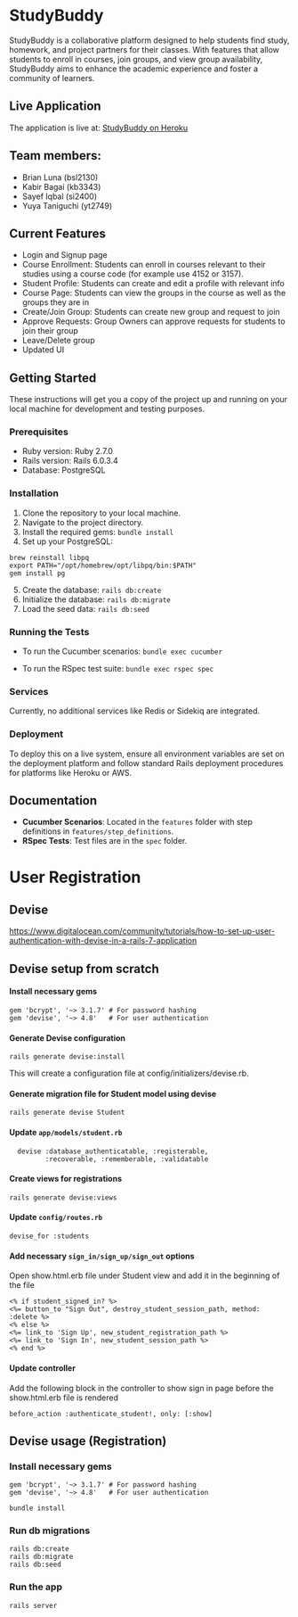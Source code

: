 # StudyBuddy

StudyBuddy is a collaborative platform designed to help students find study, homework, and project partners for their classes. With features that allow students to enroll in courses, join groups, and view group availability, StudyBuddy aims to enhance the academic experience and foster a community of learners.

## Live Application

The application is live at: [StudyBuddy on Heroku](https://quiet-stream-84389-6ae62200e85e.herokuapp.com/students/sign_in)

## Team members:

- Brian Luna (bsl2130)
- Kabir Bagai (kb3343)
- Sayef Iqbal (si2400)
- Yuya Taniguchi (yt2749)

## Current Features

- Login and Signup page
- Course Enrollment: Students can enroll in courses relevant to their studies using a course code (for example use 4152 or 3157).
- Student Profile: Students can create and edit a profile with relevant info
- Course Page: Students can view the groups in the course as well as the groups they are in
- Create/Join Group: Students can create new group and request to join
- Approve Requests: Group Owners can approve requests for students to join their group
- Leave/Delete group
- Updated UI

## Getting Started

These instructions will get you a copy of the project up and running on your local machine for development and testing purposes.

### Prerequisites

- Ruby version: Ruby 2.7.0
- Rails version: Rails 6.0.3.4
- Database: PostgreSQL

### Installation

1. Clone the repository to your local machine.
2. Navigate to the project directory.
3. Install the required gems: `bundle install`
4. Set up your PostgreSQL:
```
brew reinstall libpq
export PATH="/opt/homebrew/opt/libpq/bin:$PATH"
gem install pg
```
5. Create the database: `rails db:create`
6. Initialize the database: `rails db:migrate`
7. Load the seed data: `rails db:seed`


### Running the Tests

- To run the Cucumber scenarios:
`bundle exec cucumber`

- To run the RSpec test suite:
`bundle exec rspec spec`



### Services

Currently, no additional services like Redis or Sidekiq are integrated.

### Deployment

To deploy this on a live system, ensure all environment variables are set on the deployment platform and follow standard Rails deployment procedures for platforms like Heroku or AWS.

## Documentation

- **Cucumber Scenarios**: Located in the `features` folder with step definitions in `features/step_definitions`.
- **RSpec Tests**: Test files are in the `spec` folder.


# User Registration 

## Devise
https://www.digitalocean.com/community/tutorials/how-to-set-up-user-authentication-with-devise-in-a-rails-7-application

## Devise setup from scratch

#### Install necessary gems

```
gem 'bcrypt', '~> 3.1.7' # For password hashing
gem 'devise', '~> 4.8'   # For user authentication
```

#### Generate Devise configuration
```
rails generate devise:install
```
This will create a configuration file at config/initializers/devise.rb. 

#### Generate migration file for Student model using devise
```
rails generate devise Student
```

#### Update `app/models/student.rb`
```
  devise :database_authenticatable, :registerable,
         :recoverable, :rememberable, :validatable
```

#### Create views for registrations
```
rails generate devise:views
```

#### Update `config/routes.rb`
```
devise_for :students
```

#### Add necessary `sign_in/sign_up/sign_out` options
Open show.html.erb file under Student view and add it in the beginning of the file
```
<% if student_signed_in? %>
<%= button_to "Sign Out", destroy_student_session_path, method: :delete %> 
<% else %>
<%= link_to 'Sign Up', new_student_registration_path %>
<%= link_to 'Sign In', new_student_session_path %>
<% end %>
```

#### Update controller
Add the following block in the controller to show sign in page before the show.html.erb file is rendered
```
before_action :authenticate_student!, only: [:show]
```

## Devise usage (Registration)

### Install necessary gems
```
gem 'bcrypt', '~> 3.1.7' # For password hashing
gem 'devise', '~> 4.8'   # For user authentication
```

```
bundle install
```

### Run db migrations
```
rails db:create
rails db:migrate
rails db:seed
```

### Run the app
```
rails server
```
